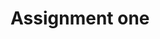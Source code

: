# Assignment one

```Can you use react js or html css and javascript as you confortable.

```

```Every thing in this UI is static .

```
